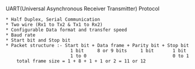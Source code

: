 UART(Universal Asynchronous Receiver Transmitter) Protocol

	* Half Duplex, Serial Communication
	* Two wire (Rx1 to Tx2 & Tx1 to Rx2)
	* Configurable Data format and transfer speed
	* Baud rate
	* Start bit and Stop bit
	* Packet structure :- Start bit + Data frame + Parity bit + Stop bit
						    1 bit     8 or 9 bits     1 bit       1 bit
						    1 to 0                                0 to 1
		total frame size = 1 + 8 + 1 + 1 or 2 = 11 or 12

